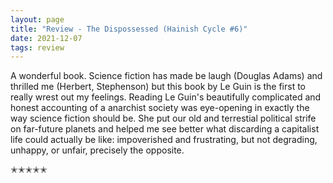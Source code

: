 ```yaml
---
layout: page
title: "Review - The Dispossessed (Hainish Cycle #6)"
date: 2021-12-07
tags: review
---
```


A wonderful book. Science fiction has made be laugh (Douglas Adams) and thrilled me (Herbert, Stephenson) but this book by Le Guin
is the first to really wrest out my feelings. Reading Le Guin's beautifully complicated and honest accounting of a anarchist society
was eye-opening in exactly the way science fiction should be. She put our old and terrestial political strife on far-future planets
and helped me see better what discarding a capitalist life could actually be like: impoverished and frustrating, but not degrading, unhappy, or unfair,
precisely the opposite.

✭✭✭✭✭
